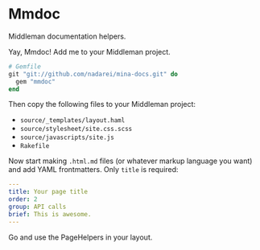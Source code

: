 Mmdoc
=====

Middleman documentation helpers.

Yay, Mmdoc! Add me to your Middleman project.

``` ruby
# Gemfile
git "git://github.com/nadarei/mina-docs.git" do
  gem "mmdoc"
end
```

Then copy the following files to your Middleman project:

 * `source/_templates/layout.haml`
 * `source/stylesheet/site.css.scss`
 * `source/javascripts/site.js`
 * `Rakefile`

Now start making `.html.md` files (or whatever markup language you want) and add
YAML frontmatters. Only `title` is required:

``` yaml
---
title: Your page title
order: 2
group: API calls
brief: This is awesome.
---
```

Go and use the PageHelpers in your layout.
